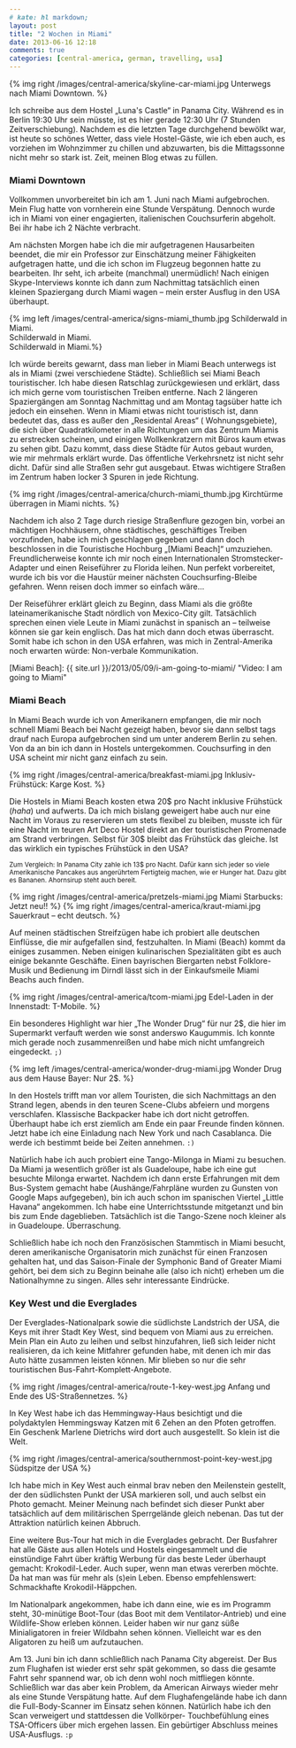 ```yaml
---
# kate: hl markdown;
layout: post
title: "2 Wochen in Miami"
date: 2013-06-16 12:18
comments: true
categories: [central-america, german, travelling, usa]
---
```


{% img right /images/central-america/skyline-car-miami.jpg Unterwegs nach Miami Downtown. %}

Ich schreibe aus dem Hostel „Luna's Castle“ in Panama City. Während es in Berlin
19:30 Uhr sein müsste, ist es hier gerade 12:30 Uhr (7 Stunden Zeitverschiebung).
Nachdem es die letzten Tage durchgehend bewölkt war, ist heute so schönes Wetter,
dass viele Hostel-Gäste, wie ich eben auch, es vorziehen im Wohnzimmer zu chillen
und abzuwarten, bis die Mittagssonne nicht mehr so stark ist. Zeit, meinen Blog
etwas zu füllen.

<!-- more -->

### Miami Downtown

Vollkommen unvorbereitet bin ich am 1. Juni nach Miami aufgebrochen. Mein Flug
hatte von vornherein eine Stunde Verspätung. Dennoch wurde ich in Miami von einer
engagierten, italienischen Couchsurferin abgeholt. Bei ihr habe ich 2 Nächte
verbracht.

Am nächsten Morgen habe ich die mir aufgetragenen Hausarbeiten beendet, die mir
ein Professor zur Einschätzung meiner Fähigkeiten aufgetragen hatte, und die
ich schon im Flugzeug begonnen hatte zu bearbeiten. Ihr seht, ich arbeite
(manchmal) unermüdlich! Nach einigen Skype-Interviews konnte ich dann zum Nachmittag
tatsächlich einen kleinen Spaziergang durch Miami wagen – mein erster Ausflug in
den USA überhaupt.

{% img left /images/central-america/signs-miami_thumb.jpg Schilderwald in Miami. <br> Schilderwald in Miami. <br> Schilderwald in Miami.%}

Ich würde bereits gewarnt, dass man lieber in Miami Beach unterwegs ist als in
Miami (zwei verschiedene Städte). Schließlich sei Miami Beach touristischer. Ich
habe diesen Ratschlag zurückgewiesen und erklärt, dass ich mich gerne vom
touristischen Treiben entferne. Nach 2 längeren Spaziergängen am Sonntag Nachmittag
und am Montag tagsüber hatte ich jedoch ein einsehen. Wenn in Miami etwas nicht
touristisch ist, dann bedeutet das, dass es außer den „Residental Areas“ (
Wohnungsgebiete), die sich über Quadratkilometer in alle Richtungen um das Zentrum
Miamis zu erstrecken scheinen, und einigen Wollkenkratzern mit Büros kaum etwas
zu sehen gibt. Dazu kommt, dass diese Städte für Autos gebaut wurden, wie mir
mehrmals erklärt wurde. Das öffentliche Verkehrsnetz ist nicht sehr dicht. Dafür
sind alle Straßen sehr gut ausgebaut. Etwas wichtigere Straßen im Zentrum haben
locker 3 Spuren in jede Richtung.

{% img right /images/central-america/church-miami_thumb.jpg Kirchtürme überragen in Miami nichts. %}


Nachdem ich also 2 Tage durch riesige Straßenflure gezogen bin, vorbei an mächtigen
Hochhäusern, ohne städtisches, geschäftiges Treiben vorzufinden, habe ich mich
geschlagen gegeben und dann doch beschlossen in die Touristische Hochburg „[Miami Beach]“
umzuziehen. Freundlicherweise konnte ich mir noch einen Internationalen Stromstecker-Adapter
und einen Reiseführer zu Florida leihen. Nun perfekt vorbereitet, wurde ich bis vor
die Haustür meiner nächsten Couchsurfing-Bleibe gefahren. Wenn reisen doch immer
so einfach wäre…

Der Reiseführer erklärt gleich zu Beginn, dass Miami als die größte lateinamerikanische
Stadt nördlich von Mexico-City gilt. Tatsächlich sprechen einen viele Leute in Miami
zunächst in spanisch an – teilweise können sie gar kein englisch. Das hat mich dann
doch etwas überrascht. Somit habe ich schon in den USA erfahren, was mich in Zentral-Amerika
noch erwarten würde: Non-verbale Kommunikation.

[Miami Beach]: {{ site.url }}/2013/05/09/i-am-going-to-miami/ "Video: I am going to Miami"

### Miami Beach

In Miami Beach wurde ich von Amerikanern empfangen, die mir
noch schnell Miami Beach bei Nacht gezeigt haben, bevor sie dann selbst tags drauf
nach Europa aufgebrochen sind um unter anderem Berlin zu sehen. Von da an bin
ich dann in Hostels untergekommen. Couchsurfing in den USA scheint mir nicht ganz
einfach zu sein.

{% img right /images/central-america/breakfast-miami.jpg Inklusiv-Frühstück: Karge Kost. %}

Die Hostels in Miami Beach kosten etwa 20$ pro Nacht inklusive Frühstück (*haha*)
und aufwerts. Da ich mich bislang geweigert habe auch nur eine Nacht im Voraus zu
reservieren um stets flexibel zu bleiben, musste ich für eine Nacht im teuren
Art Deco Hostel direkt an der touristischen Promenade am Strand verbringen. Selbst
für 30$ bleibt das Frühstück das gleiche. Ist das wirklich ein typisches Frühstück
in den USA?

<small>
Zum Vergleich: In Panama City zahle ich 13$ pro Nacht. Dafür kann sich jeder
so viele Amerikanische Pancakes aus angerührtem Fertigteig machen, wie er Hunger
hat. Dazu gibt es Bananen. Ahornsirup steht auch bereit.
</small>

{% img right /images/central-america/pretzels-miami.jpg Miami Starbucks: Jetzt neu!! %}
{% img right /images/central-america/kraut-miami.jpg Sauerkraut – echt deutsch. %}

Auf meinen städtischen Streifzügen habe ich probiert alle deutschen Einflüsse,
die mir aufgefallen sind, festzuhalten. In Miami (Beach) kommt da einiges
zusammen. Neben einigen kulinarischen Spezialitäten gibt es auch einige
bekannte Geschäfte. Einen bayrischen Biergarten nebst Folklore-Musik und Bedienung
im Dirndl lässt sich in der Einkaufsmeile Miami Beachs auch finden.

<div style="clear:both" />

{% img right /images/central-america/tcom-miami.jpg Edel-Laden in der Innenstadt: T-Mobile. %}

Ein besonderes Highlight war hier „The Wonder Drug“ für nur 2$, die hier im
Supermarkt verfauft werden wie sonst anderswo Kaugummis. Ich konnte mich gerade
noch zusammenreißen und habe mich nicht umfangreich eingedeckt. `;)`

{% img left /images/central-america/wonder-drug-miami.jpg Wonder Drug aus dem Hause Bayer: Nur 2$. %}

In den Hostels trifft man vor allem Touristen, die sich Nachmittags an den Strand
legen, abends in den teuren Scene-Clubs abfeiern und morgens verschlafen. Klassische
Backpacker habe ich dort nicht getroffen. Überhaupt habe ich erst ziemlich am Ende
ein paar Freunde finden können. Jetzt habe ich eine Einladung nach New York und
nach Casablanca. Die werde ich bestimmt beide bei Zeiten annehmen. `:)`

Natürlich habe ich auch probiert eine Tango-Milonga in Miami zu besuchen. Da
Miami ja wesentlich größer ist als Guadeloupe, habe ich eine gut besuchte Milonga
erwartet. Nachdem ich dann erste Erfahrungen mit dem Bus-System gemacht habe
(Aushänge/Fahrpläne wurden zu Gunsten von Google Maps aufgegeben), bin ich auch
schon im spanischen Viertel „Little Havana“ angekommen. Ich habe eine
Unterrichtsstunde mitgetanzt und bin bis zum Ende dageblieben. Tatsächlich ist
die Tango-Szene noch kleiner als in Guadeloupe. Überraschung.

Schließlich habe ich noch den Französischen Stammtisch in Miami besucht, deren
amerikanische Organisatorin mich zunächst für einen Franzosen gehalten hat, und
das Saison-Finale der Symphonic Band of Greater Miami gehört, bei dem sich 
zu Beginn beinahe alle (also ich nicht) erheben um die Nationalhymne zu singen.
Alles sehr interessante Eindrücke.


### Key West und die Everglades

Der Everglades-Nationalpark sowie die südlichste Landstrich der USA, die Keys
mit ihrer Stadt Key West, sind bequem von Miami aus zu erreichen. Mein Plan
ein Auto zu leihen und selbst hinzufahren, ließ sich leider nicht realisieren,
da ich keine Mitfahrer gefunden habe, mit denen ich mir das Auto hätte zusammen
leisten können. Mir blieben so nur die sehr touristischen Bus-Fahrt-Komplett-Angebote.

{% img right /images/central-america/route-1-key-west.jpg Anfang und Ende des US-Straßennetzes. %}

In Key West habe ich das Hemmingway-Haus besichtigt und die polydaktylen Hemmingsway Katzen
mit 6 Zehen an den Pfoten getroffen. Ein Geschenk Marlene Dietrichs wird dort
auch ausgestellt. So klein ist die Welt.


{% img right /images/central-america/southernmost-point-key-west.jpg Südspitze der USA %}

Ich habe mich in Key West auch einmal brav neben den Meilenstein gestellt, der
den südlichsten Punkt der USA markieren soll, und auch selbst ein Photo gemacht.
Meiner Meinung nach befindet sich dieser Punkt aber tatsächlich auf dem
militärischen Sperrgelände gleich nebenan. Das tut der Attraktion natürlich keinen Abbruch.

Eine weitere Bus-Tour hat mich in die Everglades gebracht. Der Busfahrer hat alle
Gäste aus allen Hotels und Hostels eingesammelt und die einstündige Fahrt über
kräftig Werbung für das beste Leder überhaupt gemacht: Krokodil-Leder. Auch super,
wenn man etwas vererben möchte. Da hat man was für mehr als (s)ein Leben. Ebenso
empfehlenswert: Schmackhafte Krokodil-Häppchen.

Im Nationalpark angekommen, habe ich dann eine, wie es im Programm steht,
30-minütige Boot-Tour (das Boot mit dem Ventilator-Antrieb)
und eine Wildlife-Show erleben können. Leider haben wir nur ganz süße Minialigatoren
in freier Wildbahn sehen können. Vielleicht war es den Aligatoren zu heiß um aufzutauchen.

Am 13. Juni bin ich dann schließlich nach Panama City abgereist. Der Bus zum
Flughafen ist wieder erst sehr spät gekommen, so dass die gesamte Fahrt sehr
spannend war, ob ich denn wohl noch mitfliegen könnte. Schließlich war das aber
kein Problem, da American Airways wieder mehr als eine Stunde Verspätung hatte.
Auf dem Flughafengelände habe ich dann die Full-Body-Scanner im Einsatz sehen
können. Natürlich habe ich den Scan verweigert und stattdessen die Vollkörper-
Touchbefühlung eines TSA-Officers über mich ergehen lassen. Ein gebürtiger
Abschluss meines USA-Ausflugs. `:p`